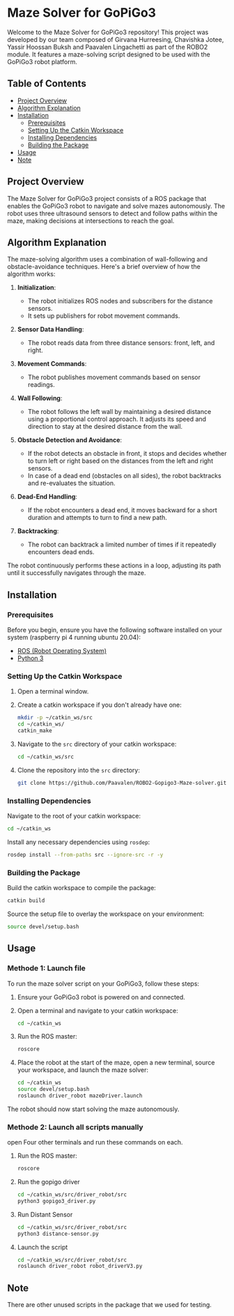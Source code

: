 # Maze Solver for GoPiGo3

Welcome to the Maze Solver for GoPiGo3 repository! This project was developed by our team composed of Girvana Hurreesing, Chavishka Jotee, Yassir Hoossan Buksh and Paavalen Lingachetti as part of the ROBO2 module. It features a maze-solving script designed to be used with the GoPiGo3 robot platform.

## Table of Contents

- [Project Overview](#project-overview)
- [Algorithm Explanation](#algorithm-explanation)
- [Installation](#installation)
  - [Prerequisites](#prerequisites)
  - [Setting Up the Catkin Workspace](#setting-up-the-catkin-workspace)
  - [Installing Dependencies](#installing-dependencies)
  - [Building the Package](#building-the-package)
- [Usage](#usage)
- [Note](#note)

## Project Overview

The Maze Solver for GoPiGo3 project consists of a ROS package that enables the GoPiGo3 robot to navigate and solve mazes autonomously. The robot uses three ultrasound sensors to detect and follow paths within the maze, making decisions at intersections to reach the goal.

## Algorithm Explanation

The maze-solving algorithm uses a combination of wall-following and obstacle-avoidance techniques. Here's a brief overview of how the algorithm works:

1. **Initialization**: 
   - The robot initializes ROS nodes and subscribers for the distance sensors.
   - It sets up publishers for robot movement commands.

2. **Sensor Data Handling**:
   - The robot reads data from three distance sensors: front, left, and right.

3. **Movement Commands**:
   - The robot publishes movement commands based on sensor readings.

4. **Wall Following**:
   - The robot follows the left wall by maintaining a desired distance using a proportional control approach. It adjusts its speed and direction to stay at the desired distance from the wall.

5. **Obstacle Detection and Avoidance**:
   - If the robot detects an obstacle in front, it stops and decides whether to turn left or right based on the distances from the left and right sensors.
   - In case of a dead end (obstacles on all sides), the robot backtracks and re-evaluates the situation.

6. **Dead-End Handling**:
   - If the robot encounters a dead end, it moves backward for a short duration and attempts to turn to find a new path.

7. **Backtracking**:
   - The robot can backtrack a limited number of times if it repeatedly encounters dead ends.

The robot continuously performs these actions in a loop, adjusting its path until it successfully navigates through the maze.

## Installation

### Prerequisites

Before you begin, ensure you have the following software installed on your system (raspberry pi 4 running ubuntu 20.04):

- [ROS (Robot Operating System)](http://wiki.ros.org/ROS/Installation)
- [Python 3](https://www.python.org/downloads/)

### Setting Up the Catkin Workspace

1. Open a terminal window.
2. Create a catkin workspace if you don't already have one:

   ```sh
   mkdir -p ~/catkin_ws/src
   cd ~/catkin_ws/
   catkin_make
   ```

3. Navigate to the `src` directory of your catkin workspace:

   ```sh
   cd ~/catkin_ws/src
   ```

4. Clone the repository into the `src` directory:

   ```sh
   git clone https://github.com/Paavalen/ROBO2-Gopigo3-Maze-solver.git
   ```

### Installing Dependencies

Navigate to the root of your catkin workspace:

```sh
cd ~/catkin_ws
```

Install any necessary dependencies using `rosdep`:

```sh
rosdep install --from-paths src --ignore-src -r -y
```

### Building the Package

Build the catkin workspace to compile the package:

```sh
catkin build
```

Source the setup file to overlay the workspace on your environment:

```sh
source devel/setup.bash
```

## Usage

### Methode 1: Launch file

To run the maze solver script on your GoPiGo3, follow these steps:

1. Ensure your GoPiGo3 robot is powered on and connected.
2. Open a terminal and navigate to your catkin workspace:

   ```sh
   cd ~/catkin_ws
   ```

3. Run the ROS master:

   ```sh
   roscore
   ```

4. Place the robot at the start of the maze, open a new terminal, source your workspace, and launch the maze solver:

   ```sh
   cd ~/catkin_ws
   source devel/setup.bash
   roslaunch driver_robot mazeDriver.launch
   ```

The robot should now start solving the maze autonomously.

### Methode 2: Launch all scripts manually

open Four other terminals and run these commands on each.

1. Run the ROS master:

   ```sh
   roscore
   ```

2. Run the gopigo driver

   ```sh
   cd ~/catkin_ws/src/driver_robot/src
   python3 gopigo3_driver.py
   ```

3. Run Distant Sensor 

   ```sh
   cd ~/catkin_ws/src/driver_robot/src
   python3 distance-sensor.py
   ```

4. Launch the script
   
   ```sh
   cd ~/catkin_ws/src/driver_robot/src
   roslaunch driver_robot robot_driverV3.py
   ```

## Note

There are other unused scripts in the package that we used for testing.
